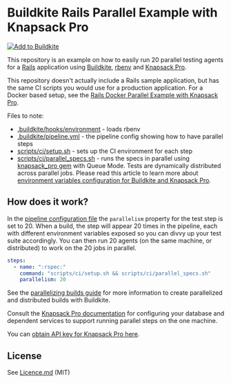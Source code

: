 # Buildkite Rails Parallel Example with Knapsack Pro

[![Add to Buildkite](https://buildkite.com/button.svg)](https://buildkite.com/new)

This repository is an example on how to easily run 20 parallel testing agents for a [Rails](https://rubyonrails.org/) application using [Buildkite](https://buildkite.com/), [rbenv](https://github.com/rbenv/rbenv) and [Knapsack Pro](https://knapsackpro.com?utm_source=github&utm_medium=readme&utm_campaign=buildkite-rails-parallel-example-with-knapsack_pro).

This repository doesn't actually include a Rails sample application, but has the same CI scripts you would use for a production application. For a Docker based setup, see the [Rails Docker Parallel Example with Knapsack Pro](https://github.com/KnapsackPro/buildkite-rails-docker-parallel-example-with-knapsack_pro).

Files to note:

* [.buildkite/hooks/environment](.buildkite/hooks/environment) - loads rbenv
* [.buildkite/pipeline.yml](.buildkite/pipeline.yml) - the pipeline config showing how to have parallel steps
* [scripts/ci/setup.sh](scripts/ci/setup.sh) - sets up the CI environment for each step
* [scripts/ci/parallel_specs.sh](scripts/ci/parallel_specs.sh) - runs the specs in parallel using [knapsack_pro gem](https://github.com/KnapsackPro/knapsack_pro-ruby) with Queue Mode. Tests are dynamically distributed across parallel jobs. Please read this article to learn more about [environment variables configuration for Buildkite and Knapsack Pro](http://docs.knapsackpro.com/2017/auto-balancing-7-hours-tests-between-100-parallel-jobs-on-ci-buildkite-example).

## How does it work?

In the [pipeline configuration file](.buildkite/pipeline.yml) the `parallelism` property for the test step is set to 20. When a build, the step will appear 20 times in the pipeline, each with different environment variables exposed so you can divvy up your test suite accordingly. You can then run 20 agents (on the same machine, or distributed) to work on the 20 jobs in parallel.

```yml
steps:
  - name: ":rspec:"
    command: "scripts/ci/setup.sh && scripts/ci/parallel_specs.sh"
    parallelism: 20
```

See the [parallelizing builds guide](https://buildkite.com/docs/guides/parallelizing-builds) for more information to create parallelized and distributed builds with Buildkite.

Consult the [Knapsack Pro documentation](https://github.com/KnapsackPro/knapsack_pro-ruby) for configuring your database and dependent services to support running parallel steps on the one machine.

You can [obtain API key for Knapsack Pro here](https://knapsackpro.com?utm_source=github&utm_medium=readme&utm_campaign=buildkite-rails-parallel-example-with-knapsack_pro).

## License

See [Licence.md](Licence.md) (MIT)
